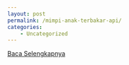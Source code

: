 ```yaml
---
layout: post
permalink: /mimpi-anak-terbakar-api/
categories:
    - Uncategorized
---
```


[Baca Selengkapnya](/04)